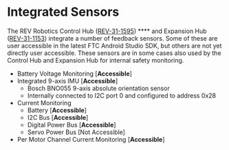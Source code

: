 # Integrated Sensors

The REV Robotics Control Hub ([REV-31-1595](https://www.revrobotics.com/rev-31-1595/)) **** and Expansion Hub ([REV-31-1153](https://www.revrobotics.com/rev-31-1153/)) integrate a number of feedback sensors. Some of these are user accessible in the latest FTC Android Studio SDK, but others are not yet directly user accessible. These sensors are in some cases also used by the Control Hub and Expansion Hub for internal safety monitoring.&#x20;

* Battery Voltage Monitoring \[**Accessible**]
* Integrated 9-axis IMU \[**Accessible**]
  * Bosch BNO055 9-axis absolute orientation sensor
  * Internally connected to I2C port 0 and configured to address 0x28
* Current Monitoring
  * Battery \[**Accessible**]
  * I2C Bus \[**Accessible**]
  * Digital Power Bus \[**Accessible**]
  * Servo Power Bus \[Not Accessible]
* Per Motor Channel Current Monitoring \[**Accessible**]
